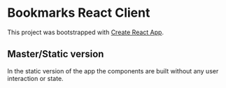 # Bookmarks React Client
This project was bootstrapped with [Create React App](https://github.com/facebook/create-react-app).

## Master/Static version
In the static version of the app the components are built without any user interaction or state.
